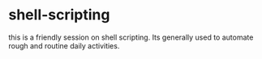 # shell-scripting
this is a friendly session on shell scripting. Its generally used to automate rough and routine daily activities.  